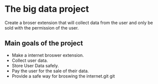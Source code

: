# The big data project
Create a broser extension that will collect  data from the user and only be sold with the permission of the user.
## Main goals of the project
- Make a internet broswer extension.
- Collect user data.
- Store User Data safely.
- Pay the user for the sale of their data.
- Provide a safe way for broswing the internet.git git 